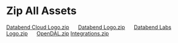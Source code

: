 # Zip All Assets
<a href="/databend-logos/Databend-Cloud-Logo.zip" style="margin-right: 20px" download>Databend Cloud Logo.zip</a>
<a href="/databend-logos/Databend Logo.zip" style="margin-right: 20px"  download>Databend Logo.zip</a>
<a href="/databend-logos/Databend Labs Logo" style="margin-right: 20px"  download>Databend Labs Logo.zip</a>
<a href="/databend-logos/OpenDAL Logo.zip" download>OpenDAL.zip</a>
<a href="/databend-logos/integrations.zip" download>Integrations.zip</a>